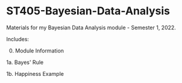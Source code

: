 # ST405-Bayesian-Data-Analysis
Materials for my Bayesian Data Analysis module - Semester 1, 2022.

Includes:

0. Module Information

1a. Bayes' Rule

1b. Happiness Example

